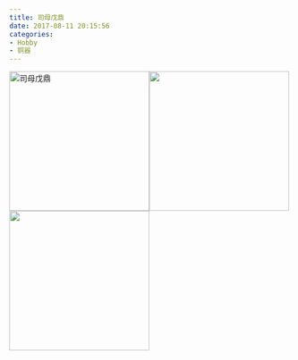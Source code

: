 ```yaml
---
title: 司母戊鼎
date: 2017-08-11 20:15:56
categories:
- Hobby
- 铜器
---
```



<img src="/images/Hobby/司母戊鼎.jpg" title="司母戊鼎" width="250px"><img src="/images/Hobby/毛公鼎.jpg" width="250px"><img src="/images/Hobby/错金银云纹青铜犀尊.jpg" width="250px">